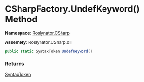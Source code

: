 # CSharpFactory\.UndefKeyword\(\) Method

**Namespace**: [Roslynator.CSharp](../../README.md)

**Assembly**: Roslynator\.CSharp\.dll

```csharp
public static SyntaxToken UndefKeyword()
```

### Returns

[SyntaxToken](https://docs.microsoft.com/en-us/dotnet/api/microsoft.codeanalysis.syntaxtoken)

